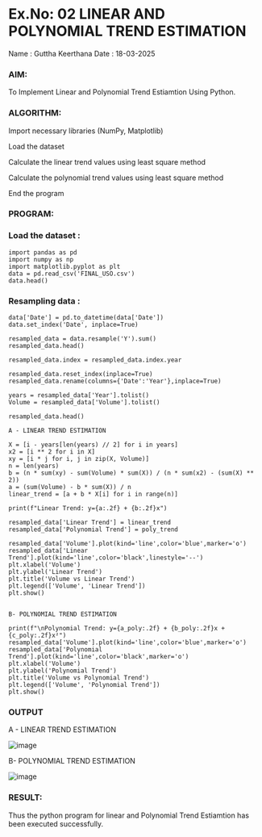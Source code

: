 # Ex.No: 02 LINEAR AND POLYNOMIAL TREND ESTIMATION
Name  : Guttha Keerthana
Date  : 18-03-2025
### AIM:
To Implement Linear and Polynomial Trend Estiamtion Using Python.

### ALGORITHM:
Import necessary libraries (NumPy, Matplotlib)

Load the dataset

Calculate the linear trend values using least square method

Calculate the polynomial trend values using least square method

End the program
### PROGRAM:
### Load the dataset :
```
import pandas as pd 
import numpy as np 
import matplotlib.pyplot as plt 
data = pd.read_csv('FINAL_USO.csv')
data.head()
```
### Resampling data :
```
data['Date'] = pd.to_datetime(data['Date'])
data.set_index('Date', inplace=True)

resampled_data = data.resample('Y').sum()
resampled_data.head()

resampled_data.index = resampled_data.index.year

resampled_data.reset_index(inplace=True)
resampled_data.rename(columns={'Date':'Year'},inplace=True)

years = resampled_data['Year'].tolist()
Volume = resampled_data['Volume'].tolist()

resampled_data.head()

A - LINEAR TREND ESTIMATION

X = [i - years[len(years) // 2] for i in years]
x2 = [i ** 2 for i in X]
xy = [i * j for i, j in zip(X, Volume)]
n = len(years)
b = (n * sum(xy) - sum(Volume) * sum(X)) / (n * sum(x2) - (sum(X) ** 2))
a = (sum(Volume) - b * sum(X)) / n
linear_trend = [a + b * X[i] for i in range(n)]

print(f"Linear Trend: y={a:.2f} + {b:.2f}x")

resampled_data['Linear Trend'] = linear_trend
resampled_data['Polynomial Trend'] = poly_trend

resampled_data['Volume'].plot(kind='line',color='blue',marker='o')
resampled_data['Linear Trend'].plot(kind='line',color='black',linestyle='--')
plt.xlabel('Volume')
plt.ylabel('Linear Trend')
plt.title('Volume vs Linear Trend')
plt.legend(['Volume', 'Linear Trend'])
plt.show()


B- POLYNOMIAL TREND ESTIMATION

print(f"\nPolynomial Trend: y={a_poly:.2f} + {b_poly:.2f}x + {c_poly:.2f}x²")
resampled_data['Volume'].plot(kind='line',color='blue',marker='o')
resampled_data['Polynomial Trend'].plot(kind='line',color='black',marker='o')
plt.xlabel('Volume')
plt.ylabel('Polynomial Trend')
plt.title('Volume vs Polynomial Trend')
plt.legend(['Volume', 'Polynomial Trend'])
plt.show()
```
### OUTPUT
A - LINEAR TREND ESTIMATION

![image](https://github.com/user-attachments/assets/281e4997-9b29-4019-b3e1-e58860ff4b7e)

B- POLYNOMIAL TREND ESTIMATION

![image](https://github.com/user-attachments/assets/ef5bde40-d918-4106-8552-0cb79f161eb4)


### RESULT:
Thus the python program for linear and Polynomial Trend Estiamtion has been executed successfully.
